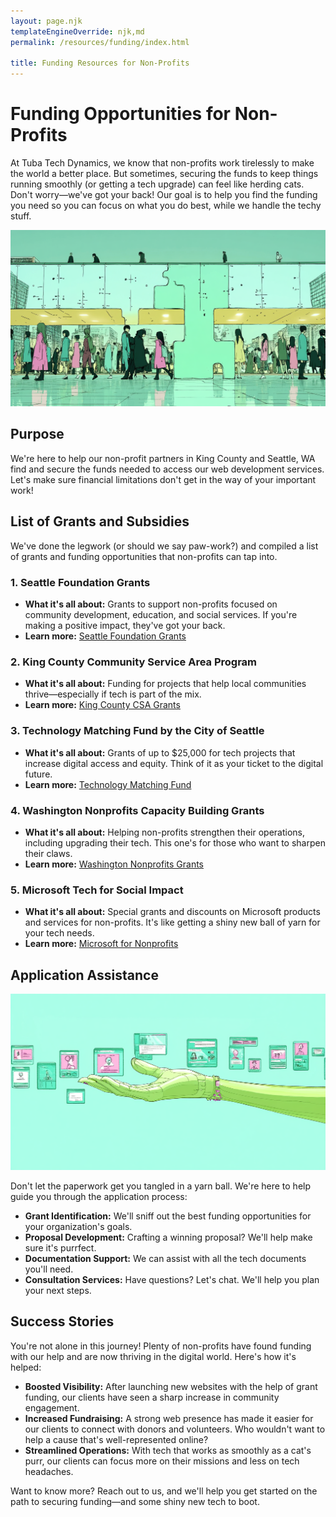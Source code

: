 ```yaml
---
layout: page.njk
templateEngineOverride: njk,md
permalink: /resources/funding/index.html

title: Funding Resources for Non-Profits
---
```


# Funding Opportunities for Non-Profits

At Tuba Tech Dynamics, we know that non-profits work tirelessly to make the world a better place. But sometimes, securing the funds to keep things running smoothly (or getting a tech upgrade) can feel like herding cats. Don't worry—we've got your back! Our goal is to help you find the funding you need so you can focus on what you do best, while we handle the techy stuff.

![A playful illustration of non-profits and tech companies working together to unlock funding, symbolized by a puzzle piece and key](/assets/images/resources/funding/u3343843948_An_illustration_of_non-profits_represented_by_div_9291fb39-0b01-49b9-ae23-fa6d89f44e45_3.png)

## Purpose

We're here to help our non-profit partners in King County and Seattle, WA find and secure the funds needed to access our web development services. Let's make sure financial limitations don't get in the way of your important work!

## List of Grants and Subsidies

We've done the legwork (or should we say paw-work?) and compiled a list of grants and funding opportunities that non-profits can tap into.

### 1. Seattle Foundation Grants

- **What it's all about:** Grants to support non-profits focused on community development, education, and social services. If you're making a positive impact, they've got your back.
- **Learn more:** [Seattle Foundation Grants](https://www.seattlefoundation.org/nonprofits/nonprofit-grants)

### 2. King County Community Service Area Program

- **What it's all about:** Funding for projects that help local communities thrive—especially if tech is part of the mix.
- **Learn more:** [King County CSA Grants](https://kingcounty.gov/depts/local-services/programs/community-service-areas/engagement-grants.aspx)

### 3. Technology Matching Fund by the City of Seattle

- **What it's all about:** Grants of up to $25,000 for tech projects that increase digital access and equity. Think of it as your ticket to the digital future.
- **Learn more:** [Technology Matching Fund](https://www.seattle.gov/tech/initiatives/digital-equity/technology-matching-fund)

### 4. Washington Nonprofits Capacity Building Grants

- **What it's all about:** Helping non-profits strengthen their operations, including upgrading their tech. This one's for those who want to sharpen their claws.
- **Learn more:** [Washington Nonprofits Grants](https://washingtonnonprofits.org/grants/)

### 5. Microsoft Tech for Social Impact

- **What it's all about:** Special grants and discounts on Microsoft products and services for non-profits. It's like getting a shiny new ball of yarn for your tech needs.
- **Learn more:** [Microsoft for Nonprofits](https://www.microsoft.com/en-us/nonprofits)

## Application Assistance

![Illustration of a helping hand guiding a non-profit organization through paperwork, with digital documents flying around playfully](/assets/images/resources/funding/u3343843948_A_friendly_and_playful_illustration_showing_a_han_c5bdc445-f9a5-4a40-85b3-d916e1071b0e_0.png)

Don't let the paperwork get you tangled in a yarn ball. We're here to help guide you through the application process:

- **Grant Identification:** We'll sniff out the best funding opportunities for your organization's goals.
- **Proposal Development:** Crafting a winning proposal? We'll help make sure it's purrfect.
- **Documentation Support:** We can assist with all the tech documents you'll need.
- **Consultation Services:** Have questions? Let's chat. We'll help you plan your next steps.

## Success Stories

You're not alone in this journey! Plenty of non-profits have found funding with our help and are now thriving in the digital world. Here's how it's helped:

- **Boosted Visibility:** After launching new websites with the help of grant funding, our clients have seen a sharp increase in community engagement.
- **Increased Fundraising:** A strong web presence has made it easier for our clients to connect with donors and volunteers. Who wouldn't want to help a cause that's well-represented online?
- **Streamlined Operations:** With tech that works as smoothly as a cat's purr, our clients can focus more on their missions and less on tech headaches.

Want to know more? Reach out to us, and we'll help you get started on the path to securing funding—and some shiny new tech to boot.
